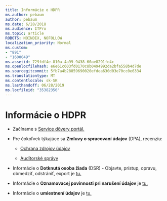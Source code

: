 ```yaml
---
title: Informácie o HDPR
ms.author: pebaum
author: pebaum
ms.date: 6/28/2018
ms.audience: ITPro
ms.topic: article
ROBOTS: NOINDEX, NOFOLLOW
localization_priority: Normal
ms.custom:
- "891"
- "1600049"
ms.assetid: 729fdf4e-810a-4a99-9438-60ae8291fe4c
ms.openlocfilehash: e6e61c603fd0170c8b0494992da2bfa558b4d7de
ms.sourcegitcommit: 5fb7a4b28859690020efdea630d03e70cc0e6334
ms.translationtype: MT
ms.contentlocale: sk-SK
ms.lasthandoff: 06/28/2019
ms.locfileid: "35382356"
---
```

# <a name="information-about-gdpr"></a>Informácie o HDPR

- Začíname s [Service dôvery portál.](https://servicetrust.microsoft.com/ViewPage/GDPRGetStarted)

- Pre čokoľvek týkajúce sa **Zmluvy o spracovaní údajov** (DPA), recenziu:

  - [Ochrana zdrojov údajov](https://servicetrust.microsoft.com/ViewPage/TrustDocuments)

  - [Audítorské správy](https://servicetrust.microsoft.com/ViewPage/MSComplianceGuide)

- Informácie o **Dotknutá osoba žiada** (DSR) - Objavte, prístup, opravu, obmedziť, odstrániť, export je [tu.](https://docs.microsoft.com/microsoft-365/compliance/gdpr-dsr-office365)

- Informácie o **Oznamovacej povinnosti pri narušení údajov** je [tu.](https://servicetrust.microsoft.com/ViewPage/GDPRBreach)

- Informácie o **umiestnení údajov** je [tu.](https://products.office.com/where-is-your-data-located?ms.officeurl=datamaps&amp;geo=All#All)
